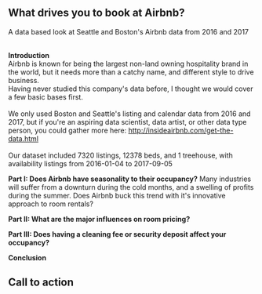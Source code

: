 <H2>What drives you to book at Airbnb?</h2>
A data based look at Seattle and Boston's Airbnb data from 2016 and 2017<br><br>

<b>Introduction</b><br>
Airbnb is known for being the largest non-land owning hospitality brand in the world, but it needs more than a catchy name, and different style to drive business.<br>
Having never studied this company's data before, I thought we would cover a few basic bases first.<br><br>
We only used Boston and Seattle's listing and calendar data from 2016 and 2017, but if you're an aspiring data scientist, data artist, or other data type person, you could gather more here: http://insideairbnb.com/get-the-data.html<br><br>
Our dataset included 7320 listings, 12378 beds, and 1 treehouse, with availability listings from 2016-01-04 to 2017-09-05

<b>Part I: Does Airbnb have seasonality to their occupancy?</b>
Many industries will suffer from a downturn during the cold months, and a swelling of profits during the summer. Does Airbnb buck this trend with it's innovative approach to room rentals?

[](images/Occupancy.jp)

<b>Part II: What are the major influences on room pricing?</b>

<b>Part III: Does having a cleaning fee or security deposit affect your occupancy?</b>

<b>Conclusion</b>

<h2>Call to action</h2>

